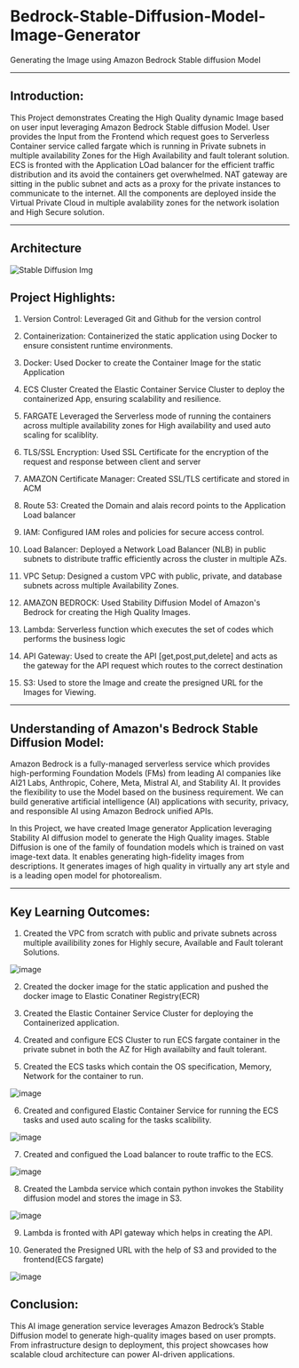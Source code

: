 # Bedrock-Stable-Diffusion-Model-Image-Generator
Generating the Image using Amazon Bedrock Stable diffusion Model

-------------------------------------------------------------------
## Introduction:
This Project demonstrates Creating the High Quality dynamic Image based on user input leveraging Amazon Bedrock Stable diffusion Model. User provides the Input from the Frontend which request goes to Serverless Container service called fargate which is running in Private subnets in multiple availability Zones for the High Availability and fault tolerant solution. ECS is fronted with the Application LOad balancer for the efficient traffic distribution and its avoid the containers get overwhelmed. NAT gateway are sitting in the public subnet and acts as a proxy for the private instances to communicate to the internet. All the components are deployed inside the Virtual Private Cloud in multiple avalability zones for the network isolation and High Secure solution.

------------------------------------------------------------------------
## Architecture

![Stable Diffusion Img](https://github.com/user-attachments/assets/baecf943-bb71-4517-be95-1dbd225ace02)

## Project Highlights:

1. Version Control:
   Leveraged Git and Github for the version control

2. Containerization:
   Containerized the static application using Docker to ensure consistent runtime environments.

3. Docker:
   Used Docker to create the Container Image for the static Application

4. ECS Cluster
   Created the Elastic Container Service Cluster to deploy the containerized App, ensuring scalability and resilience.

5. FARGATE
   Leveraged the Serverless mode of running the containers across multiple availability zones for High availability and used auto scaling for scaliblity.

6. TLS/SSL Encryption:
   Used SSL Certificate for the encryption of the request and response between client and server

7. AMAZON Certificate Manager:
   Created SSL/TLS certificate and stored in ACM

8. Route 53:
   Created the Domain and alais record points to the Application Load balancer

9. IAM:
   Configured IAM roles and policies for secure access control.

10. Load Balancer:
   Deployed a Network Load Balancer (NLB) in public subnets to distribute traffic efficiently across the cluster in multiple AZs.

11. VPC Setup:
    Designed a custom VPC with public, private, and database subnets across multiple Availability Zones.

12. AMAZON BEDROCK:
    Used Stability Diffusion Model of Amazon's Bedrock for creating the High Quality Images.

13. Lambda:
    Serverless function which executes the set of codes which performs the business logic

14. API Gateway:
    Used to create the API [get,post,put,delete] and acts as the gateway for the API request which routes to the correct destination

15. S3:
    Used to store the Image and create the presigned URL for the Images for Viewing.

------------------------------------------------------------------------------
## Understanding of Amazon's Bedrock Stable Diffusion Model:
  Amazon Bedrock is a fully-managed serverless service which provides high-performing Foundation Models (FMs) from leading AI companies like AI21 Labs, Anthropic, Cohere, Meta, Mistral AI, and Stability AI. It provides the flexibility to use the Model based on the business requirement. We can build generative artificial intelligence (AI) applications with security, privacy, and responsible AI using Amazon Bedrock unified APIs.

  In this Project, we have created Image generator Application leveraging Stability AI diffusion model to generate the High Quality images. Stable Diffusion is one of the family of foundation models which is trained on vast image-text data. It enables generating high-fidelity images from descriptions. It generates images of high quality in virtually any art style and is a leading open model for photorealism.


------------------------------------------------------------------------------------------------
## Key Learning Outcomes:
1. Created the VPC from scratch with public and private subnets across multiple availibility zones for Highly secure, Available and Fault tolerant Solutions.

![image](https://github.com/user-attachments/assets/74713855-8f53-4c26-9375-08db1358ebc6)


2. Created the docker image for the static application and pushed the docker image to Elastic Conatiner Registry(ECR)

3. Created the Elastic Container Service Cluster for deploying the Containerized application.

4. Created and configure ECS Cluster to run ECS fargate container in the private subnet in both the AZ for High availabilty and fault tolerant.

5. Created the ECS tasks which contain the OS specification, Memory, Network for the container to run.

![image](https://github.com/user-attachments/assets/ca18126a-36fa-444a-8ccc-ef95d74f3842)


6. Created and configured Elastic Container Service for running the ECS tasks and used auto scaling for the tasks scalibility.

![image](https://github.com/user-attachments/assets/9a8e78df-34e4-4136-b4cd-19e42e15e7e4)


7. Created and configued the Load balancer to route traffic to the ECS.

![image](https://github.com/user-attachments/assets/1a736191-b073-4a0d-afcc-02f3bfbc10bb)


8. Created the Lambda service which contain python invokes the Stability diffusion model and stores the image in S3.

![image](https://github.com/user-attachments/assets/2b2a87a0-6b0e-4187-b90f-7df670f52b89)


9. Lambda is fronted with API gateway which helps in creating the API.

10. Generated the Presigned URL with the help of S3 and provided to the frontend(ECS fargate)

![image](https://github.com/user-attachments/assets/9c5a295a-ea23-4030-96be-996ac85bc353)

## Conclusion:
This AI image generation service leverages Amazon Bedrock’s Stable Diffusion model to generate high-quality images based on user prompts. From infrastructure design to deployment, this project showcases how scalable cloud architecture can power AI-driven applications.

  
